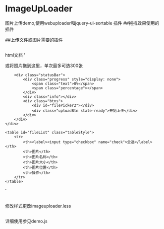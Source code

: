 # ImageUpLoader
图片上传demo,使用webuploader和jquery-ui-sortable 插件
##拖拽效果使用的插件    
<script type="text/javascript" src="js/jquery.ui.core.js"></script>
<script type="text/javascript" src="js/jquery.ui.widget.js"></script>
<script type="text/javascript" src="js/jquery.ui.mouse.js"></script>
<script type="text/javascript" src="js/jquery.ui.sortable.js"></script>
##上传文件或图片需要的插件
<script type="text/javascript" src="js/webuploader.js"></script>
##
html文档
'<!--dom结构部分-->
<div class="image-wrapper">
    <div id="imageUpLoader">
        <!--用来存放item-->
        <div id="dndArea">
            <ul id="queueList" class="uploader-list">
            </ul>
            <div class="placeholder">
                <div id="filePicker"></div>
                <p>或将照片拖到这里，单次最多可选300张</p>
            </div>
        </div>

        <div class="statusBar">
            <div class="progress" style="display: none">
                <span class="text">0%</span>
                <span class="percentage"></span>
            </div>
            <div class="info"></div>
            <div class="btns">
                <div id="filePicker2"></div>
                <div class="uploadBtn state-ready">开始上传</div>
            </div>
        </div>
    </div>

    <table id="fileList" class="tableStyle">
        <tr>
            <th><label><input type="checkbox" name="check">全选</label></th>
            <th>图片</th>
            <th>图片名称</th>
            <th>图片大小</th>
            <th>图片位置</th>
            <th>操作</th>
        </tr>
    </table>
</div>'

##
修改样式更改imageuploader.less
##
详细使用参见demo.js
